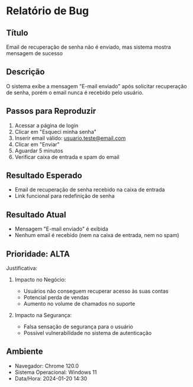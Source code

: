 # Relatório de Bug

## Título
Email de recuperação de senha não é enviado, mas sistema mostra mensagem de sucesso

## Descrição
O sistema exibe a mensagem "E-mail enviado" após solicitar recuperação de senha, porém o email nunca é recebido pelo usuário.

## Passos para Reproduzir
1. Acessar a página de login
2. Clicar em "Esqueci minha senha"
3. Inserir email válido: usuario.teste@email.com
4. Clicar em "Enviar"
5. Aguardar 5 minutos
6. Verificar caixa de entrada e spam do email

## Resultado Esperado
- Email de recuperação de senha recebido na caixa de entrada
- Link funcional para redefinição de senha

## Resultado Atual
- Mensagem "E-mail enviado" é exibida
- Nenhum email é recebido (nem na caixa de entrada, nem no spam)

## Prioridade: ALTA
Justificativa:
1. Impacto no Negócio:
   - Usuários não conseguem recuperar acesso às suas contas
   - Potencial perda de vendas
   - Aumento no volume de chamados no suporte

2. Impacto na Segurança:
   - Falsa sensação de segurança para o usuário
   - Possível vulnerabilidade no sistema de autenticação

## Ambiente
- Navegador: Chrome 120.0
- Sistema Operacional: Windows 11
- Data/Hora: 2024-01-20 14:30 